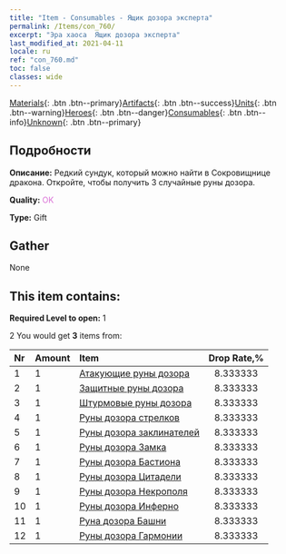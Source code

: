 ```yaml
---
title: "Item - Consumables - Ящик дозора эксперта"
permalink: /Items/con_760/
excerpt: "Эра хаоса  Ящик дозора эксперта"
last_modified_at: 2021-04-11
locale: ru
ref: "con_760.md"
toc: false
classes: wide
---
```

 [Materials](/ru/Items/){: .btn .btn--primary}[Artifacts](/ru/Items/Artifacts/){: .btn .btn--success}[Units](/ru/Items/Units/){: .btn .btn--warning}[Heroes](/ru/Items/Heroes/){: .btn .btn--danger}[Consumables](/ru/Items/Consumables/){: .btn .btn--info}[Unknown](/ru/Items/Unknown/){: .btn .btn--primary}

## Подробности
 **Описание:** Редкий сундук, который можно найти в Сокровищнице дракона. Откройте, чтобы получить 3 случайные руны дозора.

 **Quality:** <span style="color: #DA70D6">OK</span>

 **Type:** Gift

## Gather

  None

## This item contains:

 **Required Level to open:** 1

 2 You would get **3** items  from:

  | Nr | Amount |     Item    | Drop Rate,% |
  |:---|:-------|:------------|:---------:|
  | 1 | 1 | [Атакующие руны дозора](/ru/Items/con_734/) | 8.333333 | 
  | 2 | 1 | [Защитные руны дозора](/ru/Items/con_739/) | 8.333333 | 
  | 3 | 1 | [Штурмовые руны дозора](/ru/Items/con_741/) | 8.333333 | 
  | 4 | 1 | [Руны дозора стрелков](/ru/Items/con_742/) | 8.333333 | 
  | 5 | 1 | [Руны дозора заклинателей](/ru/Items/con_746/) | 8.333333 | 
  | 6 | 1 | [Руны дозора Замка](/ru/Items/con_752/) | 8.333333 | 
  | 7 | 1 | [Руны дозора Бастиона](/ru/Items/con_753/) | 8.333333 | 
  | 8 | 1 | [Руны дозора Цитадели](/ru/Items/con_754/) | 8.333333 | 
  | 9 | 1 | [Руны дозора Некрополя](/ru/Items/con_755/) | 8.333333 | 
  | 10 | 1 | [Руны дозора Инферно](/ru/Items/con_777/) | 8.333333 | 
  | 11 | 1 | [Руна дозора Башни](/ru/Items/con_785/) | 8.333333 | 
  | 12 | 1 | [Руны дозора Гармонии](/ru/Items/con_791/) | 8.333333 | 
